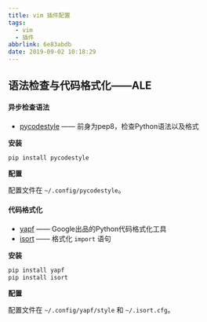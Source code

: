 ```yaml
---
title: vim 插件配置
tags:
  - vim
  - 插件
abbrlink: 6e83abdb
date: 2019-09-02 10:18:29
---
```


## 语法检查与代码格式化——ALE
#### 异步检查语法
- [pycodestyle](https://pycodestyle.readthedocs.io/en/latest/#) ——
  前身为pep8，检查Python语法以及格式

**安装**
```bash
pip install pycodestyle
```

**配置**

配置文件在 `~/.config/pycodestyle`。

#### 代码格式化
- [yapf](https://github.com/google/yapf) ——
  Google出品的Python代码格式化工具
- [isort](https://isort.readthedocs.io/en/latest/#) —— 格式化 `import` 语句

**安装**
```bash
pip install yapf
pip install isort
```

**配置**

配置文件在 `~/.config/yapf/style` 和 `~/.isort.cfg`。
